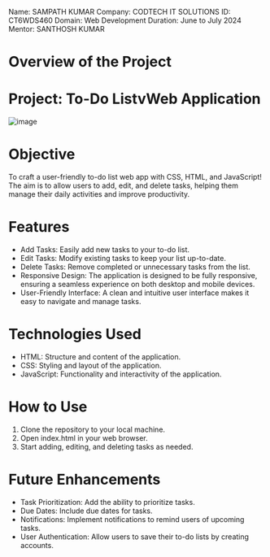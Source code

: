 Name: SAMPATH KUMAR
Company: CODTECH IT SOLUTIONS
ID: CT6WDS460
Domain: Web Development
Duration: June to July 2024
Mentor: SANTHOSH KUMAR

# Overview of the Project

# Project: To-Do ListvWeb Application
![image](https://github.com/user-attachments/assets/2a4f17a8-3735-48c7-b77c-6afda4f8f08f)

# Objective
To craft a user-friendly to-do list web app with CSS, HTML, and JavaScript! The aim is to allow users to add, edit, and delete tasks, helping them manage their daily activities and improve productivity.

# Features
- Add Tasks: Easily add new tasks to your to-do list.
- Edit Tasks: Modify existing tasks to keep your list up-to-date.
- Delete Tasks: Remove completed or unnecessary tasks from the list.
- Responsive Design: The application is designed to be fully responsive, ensuring a seamless experience on both desktop and mobile devices.
- User-Friendly Interface: A clean and intuitive user interface makes it easy to navigate and manage tasks.

# Technologies Used
- HTML: Structure and content of the application.
- CSS: Styling and layout of the application.
- JavaScript: Functionality and interactivity of the application.

# How to Use
1. Clone the repository to your local machine.
2. Open index.html in your web browser.
3. Start adding, editing, and deleting tasks as needed.

# Future Enhancements
- Task Prioritization: Add the ability to prioritize tasks.
- Due Dates: Include due dates for tasks.
- Notifications: Implement notifications to remind users of upcoming tasks.
- User Authentication: Allow users to save their to-do lists by creating accounts.

